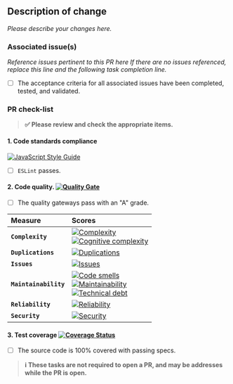 ## Description of change

_Please describe your changes here._

### Associated issue(s)

_Reference issues pertinent to this PR here If there are no issues referenced,
replace this line and the following task completion line._

- [ ] The acceptance criteria for all associated issues have been completed, tested, and validated.

### PR check-list

> **:white_check_mark: Please review and check the appropriate items.**

#### 1. **Code standards compliance**
[![JavaScript Style Guide](https://cdn.rawgit.com/feross/standard/master/badge.svg)](https://github.com/feross/standard)

- [ ] `ESLint` passes.

#### 2. **Code quality**. [![Quality Gate][sonar-gate-img]][sonar-gate-url]

- [ ] The quality gateways pass with an "A" grade.

| Measure  | Scores     |
|:---------|:-----------|
| **`Complexity`**      | [![Complexity][sonar-complexity-img]][sonar-complexity-url]<br>[![Cognitive complexity][sonar-cognitive-img]][sonar-cognitive-url] |
| **`Duplications`**    | [![Duplications][sonar-duplications-img]][sonar-duplications-url]  |
| **`Issues`**          | [![Issues][sonar-issues-img]][sonar-issues-url]                    |
| **`Maintainability`** | [![Code smells][sonar-code-smells-img]][sonar-code-smells-url]<br>[![Maintainability][sonar-maintainability-img]][sonar-maintainability-url]<br>[![Technical debt][sonar-tech-debt-img]][sonar-tech-debt-url] |
| **`Reliability`**     | [![Reliability][sonar-reliability-img]][sonar-reliability-url]     |
| **`Security`**        | [![Security][sonar-security-img]][sonar-security-url]              |

#### 3. **Test coverage** [![Coverage Status][codecov-image]][codecov-url]

- [ ] The source code is 100% covered with passing specs.

> **:information_source: These tasks are not required to open a PR, and may be addresses while the PR is open.**

[codecov-image]: https://codecov.io/gh/commonality/generator-community/branch/master/graph/badge.svg
[codecov-url]: https://codecov.io/gh/commonality/generator-community
[coveralls-img]: https://coveralls.io/repos/github/commonality/generator-community/badge.svg
[coveralls-url]: https://coveralls.io/github/commonality/generator-community
[sonar-code-smells-img]: http://sonarcloud.io/api/badges/measure?key=commonality-generator-community&metric=code_smells
[sonar-code-smells-url]: https://sonarcloud.io/component_measures/metric/code_smells/list?id=commonality-generator-community
[sonar-cognitive-img]: http://sonarcloud.io/api/badges/measure?key=commonality-generator-community&metric=cognitive_complexity
[sonar-cognitive-url]: https://sonarcloud.io/component_measures/metric/cognitive_complexity/list?id=commonality-generator-community
[sonar-complexity-img]: http://sonarcloud.io/api/badges/measure?key=commonality-generator-community&metric=function_complexity
[sonar-complexity-url]: https://sonarcloud.io/component_measures/domain/Complexity?id=commonality-generator-community
[sonar-coverage-img]: http://sonarcloud.io/api/badges/measure?key=commonality-generator-community&metric=coverage
[sonar-coverage-url]: https://sonarcloud.io/component_measures/domain/Coverage?id=commonality-generator-community
[sonar-duplications-img]: http://sonarcloud.io/api/badges/measure?key=commonality-generator-community&metric=duplicated_line_density
[sonar-duplications-url]: https://sonarcloud.io/component_measures/domain/Duplications?id=commonality-generator-community
[sonar-gate-img]: http://sonarcloud.io/api/badges/gate?key=commonality-generator-community
[sonar-gate-url]: http://sonarcloud.io/dashboard/index/commonality-generator-community
[sonar-issues-img]: http://sonarcloud.io/api/badges/measure?key=commonality-generator-community&metric=blocker_violations
[sonar-issues-url]: https://sonarcloud.io/component_measures/domain/Issues?id=commonality-generator-community
[sonar-maintainability-img]: http://sonarcloud.io/api/badges/measure?key=commonality-generator-community&metric=new_maintainability_rating
[sonar-maintainability-url]: https://sonarcloud.io/component_measures/domain/Maintainability?id=commonality-generator-community
[sonar-reliability-img]: http://sonarcloud.io/api/badges/measure?key=commonality-generator-community&metric=new_reliability_rating
[sonar-reliability-url]: https://sonarcloud.io/component_measures/domain/Reliability?id=commonality-generator-community
[sonar-security-img]: http://sonarcloud.io/api/badges/measure?key=commonality-generator-community&metric=vulnerabilities
[sonar-security-url]: https://sonarcloud.io/component_measures/domain/Security?id=commonality-generator-community
[sonar-tech-debt-img]:  https://sonarcloud.io/api/badges/measure?key=commonality-generator-community&metric=sqale_debt_ratio
[sonar-tech-debt-url]: https://sonarcloud.io/component_measures/metric/sqale_index/list?id=commonality-generator-community
